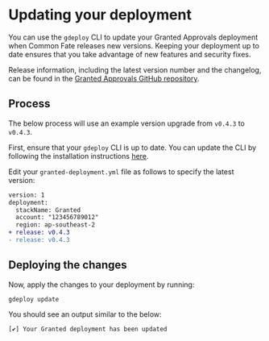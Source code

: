# Updating your deployment

You can use the `gdeploy` CLI to update your Granted Approvals deployment when Common Fate releases new versions. Keeping your deployment up to date ensures that you take advantage of new features and security fixes.

Release information, including the latest version number and the changelog, can be found in the [Granted Approvals GitHub repository](https://github.com/common-fate/granted-approvals/releases).

## Process

The below process will use an example version upgrade from `v0.4.3` to `v0.4.3`.

First, ensure that your `gdeploy` CLI is up to date. You can update the CLI by following the installation instructions [here](/granted-approvals/deploying-granted/setup).

Edit your `granted-deployment.yml` file as follows to specify the latest version:

```diff
version: 1
deployment:
  stackName: Granted
  account: "123456789012"
  region: ap-southeast-2
+ release: v0.4.3
- release: v0.4.3
```

## Deploying the changes

Now, apply the changes to your deployment by running:

```
gdeploy update
```

You should see an output similar to the below:

```
[✔] Your Granted deployment has been updated
```
